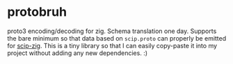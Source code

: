 # protobruh

proto3 encoding/decoding for zig. Schema translation one day. Supports the bare minimum so that data based on `scip.proto` can properly be emitted for [scip-zig](https://github.com/zigtools/scip-zig). This is a tiny library so that I can easily copy-paste it into my project without adding any new dependencies. :)
